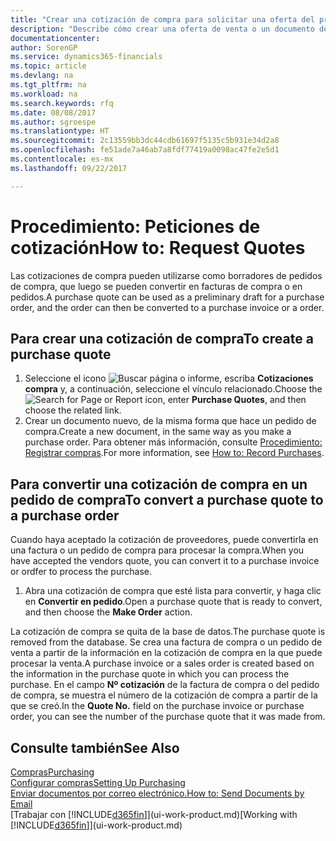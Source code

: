 ```yaml
---
title: "Crear una cotización de compra para solicitar una oferta del proveedor | Documentos de Microsoft"
description: "Describe cómo crear una oferta de venta o un documento de solicitud de propuesta (RFQ) para registrar la oferta a un cliente para vender productos con determinadas condiciones."
documentationcenter: 
author: SorenGP
ms.service: dynamics365-financials
ms.topic: article
ms.devlang: na
ms.tgt_pltfrm: na
ms.workload: na
ms.search.keywords: rfq
ms.date: 08/08/2017
ms.author: sgroespe
ms.translationtype: HT
ms.sourcegitcommit: 2c13559bb3dc44cdb61697f5135c5b931e34d2a8
ms.openlocfilehash: fe51ade7a46ab7a8fdf77419a0098ac47fe2e5d1
ms.contentlocale: es-mx
ms.lasthandoff: 09/22/2017

---
```

# <a name="how-to-request-quotes"></a><span data-ttu-id="172e7-103">Procedimiento: Peticiones de cotización</span><span class="sxs-lookup"><span data-stu-id="172e7-103">How to: Request Quotes</span></span>
<span data-ttu-id="172e7-104">Las cotizaciones de compra pueden utilizarse como borradores de pedidos de compra, que luego se pueden convertir en facturas de compra o en pedidos.</span><span class="sxs-lookup"><span data-stu-id="172e7-104">A purchase quote can be used as a preliminary draft for a purchase order, and the order can then be converted to a purchase invoice or a order.</span></span>


## <a name="to-create-a-purchase-quote"></a><span data-ttu-id="172e7-105">Para crear una cotización de compra</span><span class="sxs-lookup"><span data-stu-id="172e7-105">To create a purchase quote</span></span>
1. <span data-ttu-id="172e7-106">Seleccione el icono ![Buscar página o informe](media/ui-search/search_small.png "icono Buscar página o informe"), escriba **Cotizaciones compra** y, a continuación, seleccione el vínculo relacionado.</span><span class="sxs-lookup"><span data-stu-id="172e7-106">Choose the ![Search for Page or Report](media/ui-search/search_small.png "Search for Page or Report icon") icon, enter **Purchase Quotes**, and then choose the related link.</span></span>
2. <span data-ttu-id="172e7-107">Crear un documento nuevo, de la misma forma que hace un pedido de compra.</span><span class="sxs-lookup"><span data-stu-id="172e7-107">Create a new document, in the same way as you make a purchase order.</span></span> <span data-ttu-id="172e7-108">Para obtener más información, consulte [Procedimiento: Registrar compras](purchasing-how-record-purchases.md).</span><span class="sxs-lookup"><span data-stu-id="172e7-108">For more information, see [How to: Record Purchases](purchasing-how-record-purchases.md).</span></span>

## <a name="to-convert-a-purchase-quote-to-a-purchase-order"></a><span data-ttu-id="172e7-109">Para convertir una cotización de compra en un pedido de compra</span><span class="sxs-lookup"><span data-stu-id="172e7-109">To convert a purchase quote to a purchase order</span></span>
<span data-ttu-id="172e7-110">Cuando haya aceptado la cotización de proveedores, puede convertirla en una factura o un pedido de compra para procesar la compra.</span><span class="sxs-lookup"><span data-stu-id="172e7-110">When you have accepted the vendors quote, you can convert it to a purchase invoice or ordfer to process the purchase.</span></span>

1. <span data-ttu-id="172e7-111">Abra una cotización de compra que esté lista para convertir, y haga clic en **Convertir en pedido**.</span><span class="sxs-lookup"><span data-stu-id="172e7-111">Open a purchase quote that is ready to convert, and then choose the **Make Order** action.</span></span>

<span data-ttu-id="172e7-112">La cotización de compra se quita de la base de datos.</span><span class="sxs-lookup"><span data-stu-id="172e7-112">The purchase quote is removed from the database.</span></span> <span data-ttu-id="172e7-113">Se crea una factura de compra o un pedido de venta a partir de la información en la cotización de compra en la que puede procesar la venta.</span><span class="sxs-lookup"><span data-stu-id="172e7-113">A purchase invoice or a sales order is created based on the information in the purchase quote in which you can process the purchase.</span></span> <span data-ttu-id="172e7-114">En el campo **Nº cotización** de la factura de compra o del pedido de compra, se muestra el número de la cotización de compra a partir de la que se creó.</span><span class="sxs-lookup"><span data-stu-id="172e7-114">In the **Quote No.** field on the purchase invoice or purchase order, you can see the number of the purchase quote that it was made from.</span></span>

## <a name="see-also"></a><span data-ttu-id="172e7-115">Consulte también</span><span class="sxs-lookup"><span data-stu-id="172e7-115">See Also</span></span>
[<span data-ttu-id="172e7-116">Compras</span><span class="sxs-lookup"><span data-stu-id="172e7-116">Purchasing</span></span>](purchasing-manage-purchasing.md)  
[<span data-ttu-id="172e7-117">Configurar compras</span><span class="sxs-lookup"><span data-stu-id="172e7-117">Setting Up Purchasing</span></span>](purchasing-setup-purchasing.md)  
[<span data-ttu-id="172e7-118">Enviar documentos por correo electrónico.</span><span class="sxs-lookup"><span data-stu-id="172e7-118">How to: Send Documents by Email</span></span>](ui-how-send-documents-email.md)  
<span data-ttu-id="172e7-119">[Trabajar con [!INCLUDE[d365fin](includes/d365fin_md.md)]](ui-work-product.md)</span><span class="sxs-lookup"><span data-stu-id="172e7-119">[Working with [!INCLUDE[d365fin](includes/d365fin_md.md)]](ui-work-product.md)</span></span>

